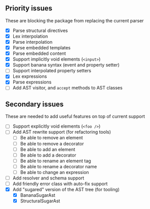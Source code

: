 ## Priority issues

These are blocking the package from replacing the current parser

- [x] Parse structural directives
- [x] Lex interpolation
- [x] Parse interpolation
- [x] Parse embedded templates
- [x] Parse embedded content
- [x] Support implicitly void elements (`<input>`)
- [x] Support banana syntax (event and property setter)
- [ ] Support interpolated property setters
- [x] Lex expressions
- [x] Parse expressions
- [ ] Add AST visitor, and `accept` methods to AST classes

## Secondary issues

These are needed to add useful features on top of current support

- [ ] Support explicitly void elements (`<foo />`)
- [ ] Add AST rewrite support (for refactoring tools)
    - [ ] Be able to remove an element
    - [ ] Be able to remove a decorator
    - [ ] Be able to add an element
    - [ ] Be able to add a decorator
    - [ ] Be able to rename an element tag
    - [ ] Be able to rename a decorator name
    - [ ] Be able to change an expression
- [ ] Add resolver and schema support
- [ ] Add friendly error class with auto-fix support
- [x] Add "sugared" version of the AST tree (for tooling)
    - [x] BananaSugarAst
    - [x] StructuralSugarAst
